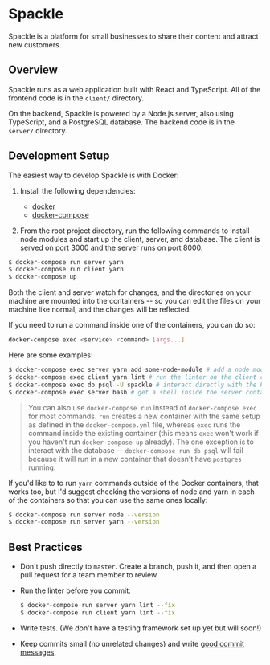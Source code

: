 # Spackle

Spackle is a platform for small businesses to share their content and attract new customers.

## Overview

Spackle runs as a web application built with React and TypeScript. All of the frontend code is in the `client/` directory.

On the backend, Spackle is powered by a Node.js server, also using TypeScript, and a PostgreSQL database. The backend code is in the `server/` directory.

## Development Setup

The easiest way to develop Spackle is with Docker:

1. Install the following dependencies:
    - [docker](https://docs.docker.com/get-docker/)
    - [docker-compose](https://docs.docker.com/compose/install/)

2. From the root project directory, run the following commands to install node modules and start up the client, server, and database. The client is served on port 3000 and the server runs on port 8000.

```bash
$ docker-compose run server yarn
$ docker-compose run client yarn
$ docker-compose up
```

Both the client and server watch for changes, and the directories on your machine are mounted into the containers -- so you can edit the files on your machine like normal, and the changes will be reflected.

If you need to run a command inside one of the containers, you can do so:

```bash
docker-compose exec <service> <command> [args...]
```

Here are some examples:

```bash
$ docker-compose exec server yarn add some-node-module # add a node module to the server
$ docker-compose exec client yarn lint # run the linter on the client code
$ docker-compose exec db psql -U spackle # interact directly with the PostgreSQL database
$ docker-compose exec server bash # get a shell inside the server container to run lots of commands
```

> You can also use `docker-compose run` instead of `docker-compose exec` for most commands. `run` creates a new container with the same setup as defined in the `docker-compose.yml` file, whereas `exec` runs the command inside the existing container (this means `exec` won't work if you haven't run `docker-compose up` already). The one exception is to interact with the database -- `docker-compose run db psql` will fail because it will run in a new container that doesn't have `postgres` running.

If you'd like to to run `yarn` commands outside of the Docker containers, that works too, but I'd suggest checking the versions of node and yarn in each of the containers so that you can use the same ones locally:

```bash
$ docker-compose run server node --version
$ docker-compose run server yarn --version
```

## Best Practices

- Don't push directly to `master`. Create a branch, push it, and then open a pull request for a team member to review.

- Run the linter before you commit:

    ```bash
    $ docker-compose run server yarn lint --fix
    $ docker-compose run client yarn lint --fix
    ```

- Write tests. (We don't have a testing framework set up yet but will soon!)

- Keep commits small (no unrelated changes) and write [good commit messages](https://chris.beams.io/posts/git-commit/#seven-rules).
